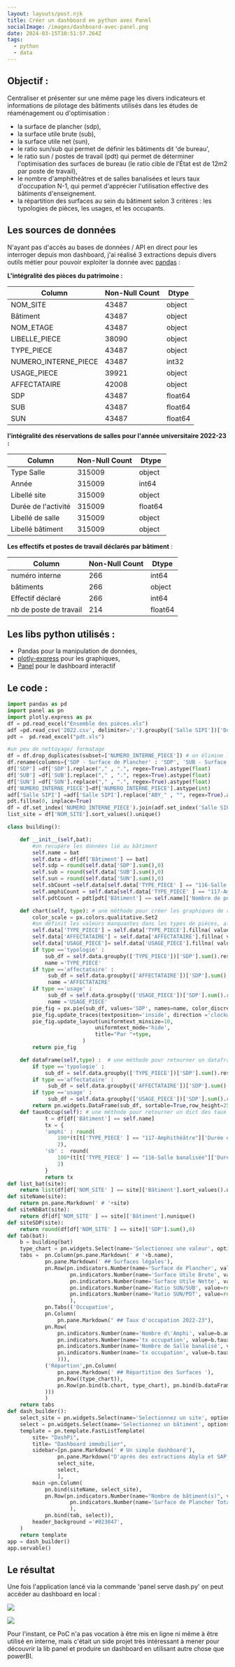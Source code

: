 ```yaml
---
layout: layouts/post.njk
title: Créer un dashboard en python avec Panel
socialImage: /images/dashboard-avec-panel.png
date: 2024-03-15T10:51:57.264Z
tags:
  - python
  - data
---
```

## Objectif :

Centraliser et présenter sur une même page les divers indicateurs et informations de pilotage des bâtiments utilisés dans les études de réaménagement ou d'optimisation :

* la surface de plancher (sdp),
* la surface utile brute (sub),
* la surface utile net (sun),
* le ratio sun/sub qui permet de définir les bâtiments dit 'de bureau',
* le ratio sun / postes de travail (pdt) qui permet de déterminer l'optimisation des surfaces de bureau (le ratio cible de l'État est de 12m2 par poste de travail),
* le nombre d'amphithéâtres et de salles banalisées et leurs taux d'occupation N-1, qui permet d'apprécier l'utilisation effective des bâtiments d'enseignement.
* la répartition des surfaces au sein du bâtiment selon 3 critères : les typologies de pièces, les usages, et les occupants.

## Les sources de données

N'ayant pas d'accès au bases de données / API en direct pour les interroger depuis mon dashboard, j'ai réalisé 3 extractions depuis divers outils métier pour pouvoir exploiter la donnée avec [pandas](https://pandas.pydata.org/) :

**L'intégralité des pièces du patrimoine :**

| Column               | Non-Null Count | Dtype   |
| -------------------- | -------------- | ------- |
| NOM_SITE             | 43487          | object  |
| Bâtiment             | 43487          | object  |
| NOM_ETAGE            | 43487          | object  |
| LIBELLE_PIECE        | 38090          | object  |
| TYPE_PIECE           | 43487          | object  |
| NUMERO_INTERNE_PIECE | 43487          | int32   |
| USAGE_PIECE          | 39921          | object  |
| AFFECTATAIRE         | 42008          | object  |
| SDP                  | 43487          | float64 |
| SUB                  | 43487          | float64 |
| SUN                  | 43487          | float64 |

**l'intégralité des réservations de salles pour l'année universitaire 2022-23 :**

| Column              | Non-Null Count | Dtype   |
| ------------------- | -------------- | ------- |
| Type Salle          | 315009         | object  |
| Année               | 315009         | int64   |
| Libellé site        | 315009         | object  |
| Durée de l'activité | 315009         | float64 |
| Libellé de salle    | 315009         | object  |
| Libellé bâtiment    | 315009         | object  |

**Les effectifs et postes de travail déclarés par bâtiment** :

| Column                 | Non-Null Count | Dtype   |
| ---------------------- | -------------- | ------- |
| numéro interne         | 266            | int64   |
| bâtiments              | 266            | object  |
| Effectif déclaré       | 266            | int64   |
| nb de poste de travail | 214            | float64 |

## Les libs python utilisés :

* Pandas pour la manipulation de données,
* [plotly-express](https://plotly.com/python/plotly-express/) pour les graphiques,
* [Panel](https://panel.holoviz.org/) pour le dashboard interactif

## Le code :

```python
import pandas as pd
import panel as pn
import plotly.express as px
df = pd.read_excel("Ensemble des pièces.xls")
adf =pd.read_csv('2022.csv', delimiter=';').groupby(['Salle SIPI'])['Durée de l\'activité'].sum().reset_index()
pdt =  pd.read_excel("pdt.xls")

#un peu de nettoyage/ formatage
df = df.drop_duplicates(subset=['NUMERO_INTERNE_PIECE']) # on élimine les doublons de multi usage pour garder que le principal
df.rename(columns={'SDP - Surface de Plancher' : 'SDP', 'SUB - Surface Utile Brute' : 'SUB', 'SUN - Surface Utile Nette' : 'SUN'}, inplace=True)
df['SDP'] =df['SDP'].replace("," , ".", regex=True).astype(float)
df['SUB'] =df['SUB'].replace("," , ".", regex=True).astype(float)
df['SUN'] =df['SUN'].replace("," , ".", regex=True).astype(float)
df['NUMERO_INTERNE_PIECE']=df['NUMERO_INTERNE_PIECE'].astype(int)
adf['Salle SIPI'] =adf['Salle SIPI'].replace("ABY_" , "", regex=True).astype(int)
pdt.fillna(0, inplace=True)
df = df.set_index('NUMERO_INTERNE_PIECE').join(adf.set_index('Salle SIPI')).reset_index()
list_site = df['NOM_SITE'].sort_values().unique()

class building():

    def __init__(self,bat):
        #on recupère les données lié au bâtiment
        self.name = bat
        self.data = df[df['Bâtiment'] == bat]    
        self.sdp = round(self.data['SDP'].sum(),0)
        self.sub = round(self.data['SUB'].sum(),0)
        self.sun = round(self.data['SUN'].sum(),0)
        self.sbCount =self.data[self.data['TYPE_PIECE' ] == "116-Salle banalisée"]['NUMERO_INTERNE_PIECE'].nunique()
        self.amphiCount = self.data[self.data['TYPE_PIECE' ] == "117-Amphithéâtre"]['NUMERO_INTERNE_PIECE'].nunique()
        self.pdtCount = pdt[pdt['Bâtiment'] == self.name]['Nombre de postes de travail'].values[0]

    def chart(self, type): # une méthode pour créer les graphiques de répartition de surface
        color_scale = px.colors.qualitative.Set2
        #on définit les valeurs manquantes dans les types de pièces, affectataire et usage comme "Non déclaré"
        self.data['TYPE_PIECE'] = self.data['TYPE_PIECE'].fillna( value="Non déclaré")
        self.data['AFFECTATAIRE'] = self.data['AFFECTATAIRE'].fillna( value="Non déclaré")
        self.data['USAGE_PIECE']= self.data['USAGE_PIECE'].fillna( value="Non déclaré")
        if type =='typologie' :
            sub_df = self.data.groupby(['TYPE_PIECE'])['SDP'].sum().reset_index()
            name ='TYPE_PIECE'
        if type =='affectataire' :
             sub_df = self.data.groupby(['AFFECTATAIRE'])['SDP'].sum().reset_index()
             name ='AFFECTATAIRE'
        if type =='usage' :
             sub_df = self.data.groupby(['USAGE_PIECE'])['SDP'].sum().reset_index()
             name ='USAGE_PIECE'
        pie_fig = px.pie(sub_df, values='SDP', names=name, color_discrete_sequence = color_scale)
        pie_fig.update_traces(textposition='inside', direction ='clockwise', hole=0.3, textinfo="label+percent")
        pie_fig.update_layout(uniformtext_minsize=10,
                            uniformtext_mode='hide',
                            title="Par "+type,
                        )
        return pie_fig

    def dataFrame(self,type) :  # une méthode pour retourner un dataframe sortable des répartitions de surface
        if type =='typologie' :
            sub_df = self.data.groupby(['TYPE_PIECE'])['SDP'].sum().reset_index('TYPE_PIECE')
        if type =='affectataire' :
             sub_df = self.data.groupby(['AFFECTATAIRE'])['SDP'].sum().reset_index('AFFECTATAIRE')
        if type =='usage' :
             sub_df = self.data.groupby(['USAGE_PIECE'])['SDP'].sum().reset_index('USAGE_PIECE')
        return pn.widgets.DataFrame(sub_df, sortable=True,row_height=25, widths={'index': 10, 'TYPE_PIECE':250, 'SDP': 50})          
    def tauxOccup(self): # une méthode pour retourner un dict des taux d'occupation des amphithéâtre et salles banalisées
            t = df[df['Bâtiment'] == self.name]
            tx = {
            'amphi' : round(
                100*(t[t['TYPE_PIECE' ] == "117-Amphithéâtre"]['Durée de l\'activité'].sum() / t[t['TYPE_PIECE' ] == "117-Amphithéâtre"]['NUMERO_INTERNE_PIECE'].nunique())/1120,
                2),
            'sb' :  round(
                100*(t[t['TYPE_PIECE' ] == "116-Salle banalisée"]['Durée de l\'activité'].sum() / t[t['TYPE_PIECE' ] == "116-Salle banalisée"]['NUMERO_INTERNE_PIECE'].nunique())/1120,
                2)
            }
            return tx      
def list_bat(site):
    return list(df[df['NOM_SITE' ] == site]['Bâtiment'].sort_values().unique())
def siteName(site):
    return pn.pane.Markdown(' # '+site)
def siteNbBat(site):
    return df[df['NOM_SITE' ] == site]['Bâtiment'].nunique()
def siteSDP(site):
    return round(df[df['NOM_SITE' ] == site]['SDP'].sum(),0)
def tab(bat):
    b = building(bat)
    type_chart = pn.widgets.Select(name='Selectionnez une valeur', options=['typologie','affectataire','usage'])
    tabs =  pn.Column(pn.pane.Markdown(' # '+b.name),
            pn.pane.Markdown(' ## Surfaces légales'),
            pn.Row(pn.indicators.Number(name='Surface de Plancher', value=b.sdp, format='{value} m2',font_size='28pt',margin=25,styles={'text-align': 'center'}),
                    pn.indicators.Number(name='Surface Utile Brute', value=b.sub, format='{value} m2',font_size='28pt',margin=25,styles={'text-align': 'center'}),
                    pn.indicators.Number(name='Surface Utile Nette', value=b.sun, format='{value} m2',font_size='28pt',margin=25,styles={'text-align': 'center'}),
                    pn.indicators.Number(name='Ratio SUN/SUB', value=round(100*(b.sun/b.sub),1), format='{value} %',font_size='32pt',margin=25,styles={'text-align': 'center'}),
                    pn.indicators.Number(name='Ratio SUN/PDT', value=round((b.sun/b.pdtCount),1), format='{value} m2',font_size='32pt',margin=25,styles={'text-align': 'center'}),
                    ),
            pn.Tabs(('Occupation',
            pn.Column(
                pn.pane.Markdown(" ## Taux d'occupation 2022-23"),
            pn.Row(
                pn.indicators.Number(name='Nombre d\'Amphi', value=b.amphiCount, format='{value}',font_size='28pt',margin=25,styles={'text-align': 'center'}),
                pn.indicators.Number(name='tx occupation', value=b.tauxOccup()['amphi'], format='{value} %',font_size='28pt',margin=25,styles={'text-align': 'center' }),
                pn.indicators.Number(name='Nombre de Salle banalisé', value=b.sbCount, format='{value}',font_size='28pt',margin=25,styles={'text-align': 'center'}),
                pn.indicators.Number(name='tx occupation', value=b.tauxOccup()['sb'] , format='{value} %',font_size='28pt',margin=25,styles={'text-align': 'center'})
                ))),
            ('Répartion',pn.Column(
                pn.pane.Markdown(' ## Répartition des Surfaces '),
                pn.Row((type_chart)),
                pn.Row(pn.bind(b.chart, type_chart), pn.bind(b.dataFrame, type_chart)),
            )))
            )          
    return tabs
def dash_builder():
    select_site = pn.widgets.Select(name='Selectionnez un site', options=list(list_site))
    select = pn.widgets.Select(name='Selectionnez un bâtiment', options=pn.bind(list_bat,select_site))
    template = pn.template.FastListTemplate(
        site= "DashPi",
        title= "Dashboard immobilier",
        sidebar=[pn.pane.Markdown(' # Un simple dashboard'),
                pn.pane.Markdown("D'après des extractions Abyla et SAP BO"),
                select_site,
                select,
                ],
        main =pn.Column(
            pn.bind(siteName, select_site),
            pn.Row(pn.indicators.Number(name="Nombre de bâtiment(s)", value=pn.bind(siteNbBat,select_site), format='{value}',font_size='32pt',margin=25,styles={'text-align': 'center'}),
                    pn.indicators.Number(name='Surface de Plancher Totale', value=pn.bind(siteSDP,select_site), format='{value} m2',font_size='32pt',margin=25,styles={'text-align': 'center'}),
                    ),
            pn.bind(tab, select)),
        header_background ='#023047',
    )
    return template
app = dash_builder()
app.servable()
```

## Le résultat

Une fois l'application lancé via la commande 'panel serve dash.py' on peut accéder au dashboard en local :

![](/images/dashpi-01.png)

![](/images/dashpi-02.png)

Pour l'instant, ce PoC n'a pas vocation à être mis en ligne ni même à être utilisé en interne, mais c'était un side projet très intéressant à mener pour découvrir la lib panel et produire un dashboard en utilisant autre chose que powerBI.